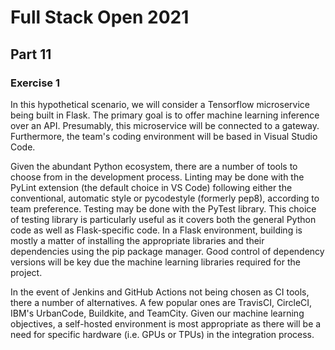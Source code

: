 # Full Stack Open 2021
## Part 11
### Exercise 1


In this hypothetical scenario, we will consider a Tensorflow microservice being built in Flask. The primary goal is to offer machine learning inference over an API. Presumably, this microservice will be connected to a gateway. Furthermore, the team's coding environment will be based in Visual Studio Code.
	
Given the abundant Python ecosystem, there are a number of tools to choose from in the development process. Linting may be done with the PyLint extension (the default choice in VS Code) following either the conventional, automatic style or pycodestyle (formerly pep8), according to team preference. Testing may be done with the PyTest library. This choice of testing library is particularly useful as it covers both the general Python code as well as Flask-specific code. In a Flask environment, building is mostly a matter of installing the appropriate libraries and their dependencies using the pip package manager. Good control of dependency versions will be key due the machine learning libraries required for the project.
	
In the event of Jenkins and GitHub Actions not being chosen as CI tools, there a number of alternatives. A few popular ones are TravisCI, CircleCI, IBM's UrbanCode, Buildkite, and TeamCity. Given our machine learning objectives, a self-hosted environment is most appropriate as there will be a need for specific hardware (i.e. GPUs or TPUs) in the integration process. 
